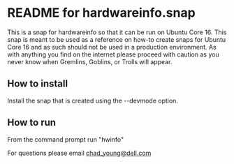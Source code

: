 [//]: # (Created on: August 17, 2017)
[//]: # (Author: Chad Young)
[//]: # (Contact: chad.young@dell.com)


# README for hardwareinfo.snap
This is a snap for hardwareinfo so that it can be run on Ubuntu Core 16. This
snap is meant to be used as a reference on how-to create snaps for Ubuntu Core
16 and as such should not be used in a production environment. As with anything
you find on the internet please proceed with caution as you never know when
Gremlins, Goblins, or Trolls will appear.  

## How to install  
Install the snap that is created using the --devmode option.  
## How to run  
From the command prompt run "hwinfo"
  
For questions please email <chad_young@dell.com>  
